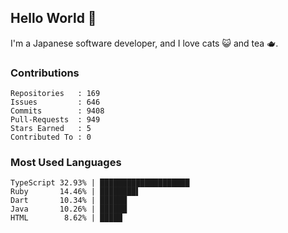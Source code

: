 ## Hello World 👋

I'm a Japanese software developer, and I love cats 😺 and tea 🫖.

### Contributions

    Repositories   : 169
    Issues         : 646
    Commits        : 9408
    Pull-Requests  : 949
    Stars Earned   : 5
    Contributed To : 0

### Most Used Languages

    TypeScript 32.93% | ████████████████████
    Ruby       14.46% | ████████▌
    Dart       10.34% | ██████
    Java       10.26% | ██████
    HTML        8.62% | █████
